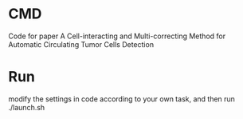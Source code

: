 # CMD
Code for paper A Cell-interacting and Multi-correcting Method for Automatic Circulating Tumor Cells Detection

# Run
modify the settings in code according to your own task, and then run ./launch.sh
